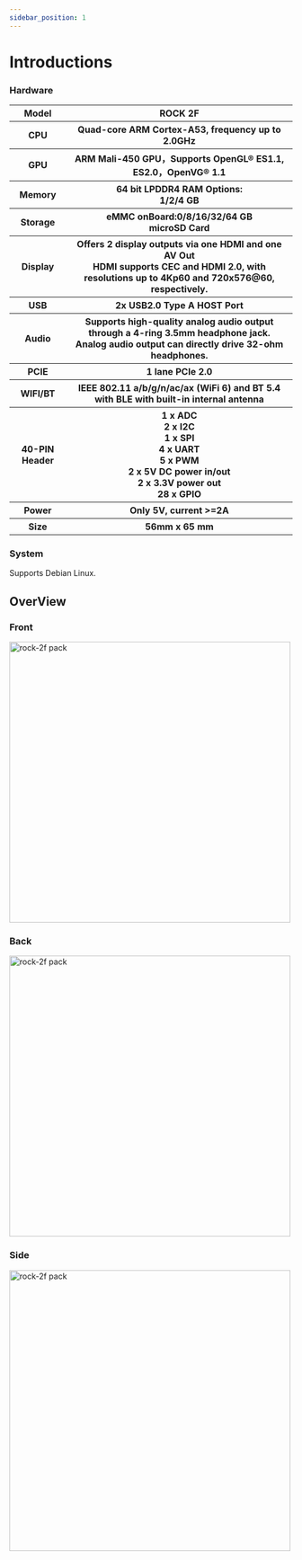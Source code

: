 ```yaml
---
sidebar_position: 1
---
```


# Introductions

### Hardware

<table>
  <tr>
    <th>Model</th>
    <th>ROCK 2F</th>
  </tr>
  <tr>
    <th>CPU</th>
    <th> Quad-core ARM Cortex-A53, frequency up to 2.0GHz</th>
  </tr>
  <tr>
    <th>GPU</th>
    <th>ARM Mali-450 GPU，Supports OpenGL® ES1.1, ES2.0，OpenVG® 1.1</th>
  </tr>
  <tr>
    <th>Memory</th>
    <th>64 bit LPDDR4 RAM Options: <br/>1/2/4 GB</th>
  </tr>
  <tr>
    <th>Storage</th>
    <th> eMMC onBoard:0/8/16/32/64 GB<br/>microSD Card</th>
  </tr>
  <tr>
    <th>Display</th>
    <th>Offers 2 display outputs via one HDMI and one AV Out<br/>HDMI supports CEC and HDMI 2.0, with resolutions up to 4Kp60 and 720x576@60, respectively.</th>
  </tr>
  <tr>
    <th>USB</th>
    <th>2x USB2.0 Type A HOST Port</th>
  </tr>
  <tr>
    <th>Audio</th>
    <th>Supports high-quality analog audio output through a 4-ring 3.5mm headphone jack.<br/>Analog audio output can directly drive 32-ohm headphones.</th>
  </tr>
  <tr>
    <th>PCIE </th>
    <th>1 lane PCIe 2.0</th>
  </tr>
  <tr>
    <th>WIFI/BT</th>
    <th>IEEE 802.11 a/b/g/n/ac/ax (WiFi 6) and BT 5.4 with BLE with built-in internal antenna</th>
  </tr>
  <tr>
    <th>40-PIN Header</th>
    <th>1 x ADC<br/>2 x I2C<br/>1 x SPI<br/>4 x UART<br/>5 x PWM<br/>2 x 5V DC power in/out<br/>2 x 3.3V power out<br/>28 x GPIO<br/></th>
  </tr>
  <tr>
    <th>Power</th>
    <th>Only 5V, current >=2A</th>
  </tr>
  <tr>
    <th>Size</th>
    <th>56mm x 65 mm </th>
  </tr>
</table>

### System

Supports Debian Linux.

## OverView

### Front

<img src="/img/rock2f/rock-2f-board-front.webp" width="500" alt="rock-2f pack" />

### Back

<img src="/img/rock2f/rock-2f-board-back.webp" width="500" alt="rock-2f pack" />

### Side

<img src="/img/rock2f/rock-2f-board-angled.webp" width="500" alt="rock-2f pack" />

